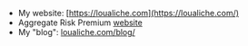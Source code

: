 + My website: [https://loualiche.com](https://loualiche.com/)
+ Aggregate Risk Premium [website](https://eloualiche.github.io/RiskPremium/)
+ My "blog": [loualiche.com/blog/](https://loualiche.com/blog/)


